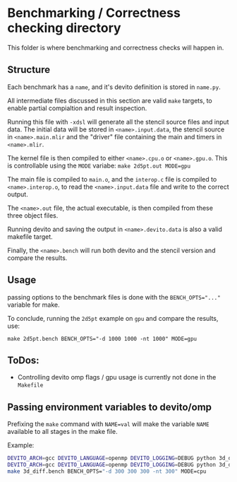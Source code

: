# Benchmarking / Correctness checking directory

This folder is where benchmarking and correctness checks will happen in.

## Structure

Each benchmark has a `name`, and it's devito definition is stored in `name.py`.

All intermediate files discussed in this section are valid `make` targets, to enable partial compialtion and result inspection.

Running this file with `-xdsl` will generate all the stencil source files and input data.
The initial data will be stored in `<name>.input.data`, the stencil source in `<name>.main.mlir` and the "driver" file containing the main and timers in `<name>.mlir`.

The kernel file is then compiled to either `<name>.cpu.o` or `<name>.gpu.o`. This is controllable using the `MODE` variabe: `make 2d5pt.out MODE=gpu`

The main file is compiled to `main.o`, and the `interop.c` file is compiled to `<name>.interop.o`, to read the `<name>.input.data` file and write to the correct output.

The `<name>.out` file, the actual executable, is then compiled from these three object files.

Running devito and saving the output in `<name>.devito.data` is also a valid makefile target.

Finally, the `<name>.bench` will run both devito and the stencil version and compare the results.

## Usage

passing options to the benchmark files is done with the `BENCH_OPTS="..."` variable for make.

To conclude, running the `2d5pt` example on `gpu` and compare the results, use:

`make 2d5pt.bench BENCH_OPTS="-d 1000 1000 -nt 1000" MODE=gpu`

## ToDos:

- Controlling devito omp flags / gpu usage is currently not done in the `Makefile`

## Passing environment variables to devito/omp

Prefixing the `make` command with `NAME=val` will make the variable `NAME` available to all stages in the make file.

Example:

```bash
DEVITO_ARCH=gcc DEVITO_LANGUAGE=openmp DEVITO_LOGGING=DEBUG python 3d_diff.py -d 300 300 300 -nt 300 -xdsl
DEVITO_ARCH=gcc DEVITO_LANGUAGE=openmp DEVITO_LOGGING=DEBUG python 3d_diff.py -d 300 300 300 -nt 300
make 3d_diff.bench BENCH_OPTS="-d 300 300 300 -nt 300" MODE=cpu
```
